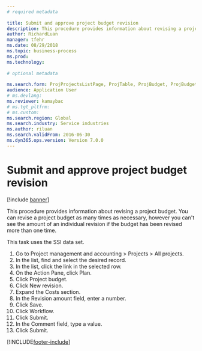```yaml
--- 
# required metadata 
 
title: Submit and approve project budget revision
description: This procedure provides information about revising a project budget. 
author: RichardLuan
manager: tfehr 
ms.date: 08/29/2018
ms.topic: business-process 
ms.prod:  
ms.technology:  
 
# optional metadata 
 
ms.search.form: ProjProjectsListPage, ProjTable, ProjBudget, ProjBudgetRevision, WorkflowSubmitDialog   
audience: Application User 
# ms.devlang:  
ms.reviewer: kamaybac
# ms.tgt_pltfrm:  
# ms.custom:  
ms.search.region: Global
ms.search.industry: Service industries
ms.author: riluan
ms.search.validFrom: 2016-06-30 
ms.dyn365.ops.version: Version 7.0.0 
---
```

# Submit and approve project budget revision

[!include [banner](../../includes/banner.md)]

This procedure provides information about revising a project budget. You can revise a project budget as many times as necessary, however you can't see the amount of an individual revision if the budget has been revised more than one time. 

This task uses the SSI data set.

1. Go to Project management and accounting > Projects > All projects.
2. In the list, find and select the desired record.
3. In the list, click the link in the selected row.
4. On the Action Pane, click Plan.
5. Click Project budget.
6. Click New revision.
7. Expand the Costs section.
8. In the Revision amount field, enter a number.
9. Click Save.
10. Click Workflow.
11. Click Submit.
12. In the Comment field, type a value.
13. Click Submit.



[!INCLUDE[footer-include](../../../includes/footer-banner.md)]